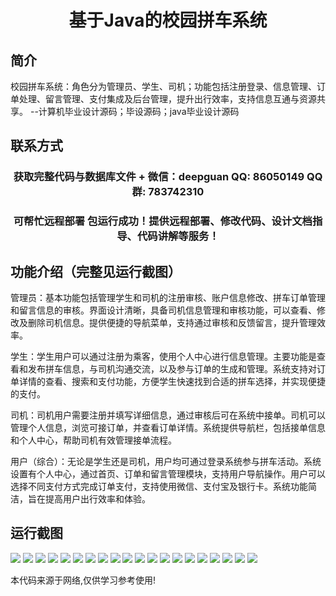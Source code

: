 <p><h1 align="center">基于Java的校园拼车系统</h1></p>

## 简介
校园拼车系统：角色分为管理员、学生、司机；功能包括注册登录、信息管理、订单处理、留言管理、支付集成及后台管理，提升出行效率，支持信息互通与资源共享。    --计算机毕业设计源码；毕设源码；java毕业设计源码


## 联系方式
<p><h3 align="center">获取完整代码与数据库文件 + 微信：deepguan QQ: 86050149 QQ群: 783742310</h3></p>
<p><h3 align="center">可帮忙远程部署 包运行成功！提供远程部署、修改代码、设计文档指导、代码讲解等服务！</h3></p>

## 功能介绍（完整见运行截图）
管理员：基本功能包括管理学生和司机的注册审核、账户信息修改、拼车订单管理和留言信息的审核。界面设计清晰，具备司机信息管理和审核功能，可以查看、修改及删除司机信息。提供便捷的导航菜单，支持通过审核和反馈留言，提升管理效率。

学生：学生用户可以通过注册为乘客，使用个人中心进行信息管理。主要功能是查看和发布拼车信息，与司机沟通交流，以及参与订单的生成和管理。系统支持对订单详情的查看、搜索和支付功能，方便学生快速找到合适的拼车选择，并实现便捷的支付。

司机：司机用户需要注册并填写详细信息，通过审核后可在系统中接单。司机可以管理个人信息，浏览可接订单，并查看订单详情。系统提供导航栏，包括接单信息和个人中心，帮助司机有效管理接单流程。

用户（综合）：无论是学生还是司机，用户均可通过登录系统参与拼车活动。系统设置有个人中心，通过首页、订单和留言管理模块，支持用户导航操作。用户可以选择不同支付方式完成订单支付，支持使用微信、支付宝及银行卡。系统功能简洁，旨在提高用户出行效率和体验。


## 运行截图
![](img/001.jpg)
![](img/002.jpg)
![](img/003.jpg)
![](img/004.jpg)
![](img/005.jpg)
![](img/006.jpg)
![](img/007.jpg)
![](img/008.jpg)
![](img/009.jpg)
![](img/010.jpg)
![](img/011.jpg)
![](img/012.jpg)
![](img/013.jpg)
![](img/014.jpg)
![](img/015.jpg)
![](img/016.jpg)
![](img/017.jpg)
![](img/018.jpg)
![](img/019.jpg)
![](img/020.jpg)

<p>本代码来源于网络,仅供学习参考使用!</p>
